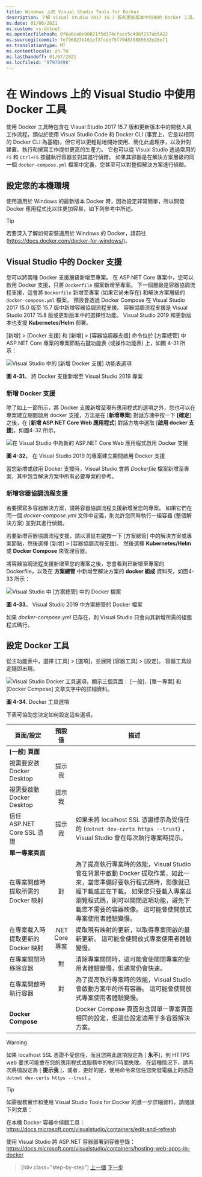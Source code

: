 ```yaml
---
title: Windows 上的 Visual Studio Tools for Docker
description: 了解 Visual Studio 2017 15.7 版和更新版本中可用的 Docker 工具。
ms.date: 01/06/2021
ms.custom: vs-dotnet
ms.openlocfilehash: 0f6a0ca0e90021f5d374cfacc5c498f257ab5422
ms.sourcegitcommit: 7ef96827b161ef3fcde75f79d839885632e26ef1
ms.translationtype: MT
ms.contentlocale: zh-TW
ms.lasthandoff: 01/07/2021
ms.locfileid: "97970498"
---
```

# <a name="use-docker-tools-in-visual-studio-on-windows"></a>在 Windows 上的 Visual Studio 中使用 Docker 工具

使用 Docker 工具時包含在 Visual Studio 2017 15.7 版和更新版本中的開發人員工作流程，類似於使用 Visual Studio Code 和 Docker CLI (事實上，它是以相同的 Docker CLI 為基礎)，但它可以更輕鬆地開始使用、簡化此處理序，以及針對建置、執行和撰寫工作提供更高的生產力。 它也可以從 Visual Studio 透過常用的 `F5` 和 `Ctrl+F5` 按鍵執行容器並對其進行偵錯。 如果其容器是在解決方案層級的同一個 `docker-compose.yml` 檔案中定義，您甚至可以對整個解決方案進行偵錯。

## <a name="configure-your-local-environment"></a>設定您的本機環境

使用適用於 Windows 的最新版本 Docker 時，因為設定非常簡單，所以開發 Docker 應用程式比以往更加容易，如下列參考中所述。

> [!TIP]
> 若要深入了解如何安裝適用於 Windows 的 Docker，請前往 (<https://docs.docker.com/docker-for-windows/>)。

## <a name="docker-support-in-visual-studio"></a>Visual Studio 中的 Docker 支援

您可以將兩種 Docker 支援層級新增至專案。 在 ASP.NET Core 專案中，您可以啟用 Docker 支援，只將 `Dockerfile` 檔案新增至專案。 下一個層級是容器協調流程支援，這會將 `Dockerfile` 新增至專案 (如果它尚未存在) 和解決方案層級的 `docker-compose.yml` 檔案。 預設會透過 Docker Compose 在 Visual Studio 2017 15.0 版至 15.7 版中新增容器協調流程支援。 容器協調流程支援是 Visual Studio 2017 15.8 版或更新版本中的選擇性功能。 Visual Studio 2019 和更新版本也支援 **Kubernetes/Helm** 部署。

[新增] > [Docker 支援] 和 [新增] > [容器協調器支援] 命令位於 [方案總管] 中 ASP.NET Core 專案的專案節點右鍵功能表 (或操作功能表) 上，如圖 4-31 所示：

![Visual Studio 中的 [新增 Docker 支援] 功能表選項](media/add-docker-support-menu.png)

**圖 4-31**。 將 Docker 支援新增至 Visual Studio 2019 專案

### <a name="add-docker-support"></a>新增 Docker 支援

除了如上一節所示，將 Docker 支援新增至現有應用程式的選項之外，您也可以在專案建立期間啟用 docker 支援，方法是在 [**新增專案**] 對話方塊中按一下 **[確定**] 之後，在 [**新增 ASP.NET Core Web 應用程式**] 對話方塊中選取 [**啟用 docker 支援**]，如圖4-32 所示。

![在 Visual Studio 中為新的 ASP.NET Core Web 應用程式啟用 Docker 支援](media/enable-docker-support-visual-studio.png)

**圖 4-32**。 在 Visual Studio 2019 的專案建立期間啟用 Docker 支援

當您新增或啟用 Docker 支援時，Visual Studio 會將 _Dockerfile_ 檔案新增至專案，其中包含解決方案中所有必要專案的參考。

### <a name="add-container-orchestration-support"></a>新增容器協調流程支援

若要撰寫多容器解決方案，請將容器協調流程支援新增至您的專案。 如果它們在同一個 _docker-compose.yml_ 文件中定義，則允許您同時執行一組容器 (整個解決方案) 並對其進行偵錯。

若要新增容器協調流程支援，請以滑鼠右鍵按一下 [方案總管] 中的解決方案或專案節點，然後選擇 [新增] > [容器協調流程支援]。 然後選擇 **Kubernetes/Helm** 或 **Docker Compose** 來管理容器。

將容器協調流程支援新增至您的專案之後，您會看到已新增至專案的 Dockerfile，以及在 **方案總管** 中新增至解決方案的 **docker 組成** 資料夾，如圖4-33 所示：

![Visual Studio 中 [方案總管] 中的 Docker 檔案](media/docker-support-solution-explorer.png)

**圖 4-33**。 Visual Studio 2019 中方案總管的 Docker 檔案

如果 _docker-compose.yml_ 已存在，則 Visual Studio 只會向其新增所需的組態程式碼行。

## <a name="configure-docker-tools"></a>設定 Docker 工具

從主功能表中，選擇 [工具] > [選項]，並展開 [容器工具] > [設定]。 容器工具設定隨即出現。

![Visual Studio Docker 工具選項，顯示三個頁面： [一般]、[單一專案] 和 [Docker Compose] 文章文字中的詳細資料。](media/visual-studio-docker-tools-options.png)

**圖 4-34**. Docker 工具選項

下表可協助您決定如何設定這些選項。

| 頁面/設定                                |  預設值   | 描述                                                                                                                                                                                                                                                                                                                                                                                                           |
| ------------------------------------------- | :----------------: | --------------------------------------------------------------------------------------------------------------------------------------------------------------------------------------------------------------------------------------------------------------------------------------------------------------------------------------------------------------------------------------------------------------------- |
| **[一般] 頁面**                            |
| 視需要安裝 Docker Desktop            |     提示我      |
| 視需要啟動 Docker Desktop              |     提示我      |
| 信任 ASP.NET Core SSL 憑證          |     提示我      | 如果未將 localhost SSL 憑證標示為受信任的 (`dotnet dev-certs https --trust`) ，Visual Studio 會在每次執行專案時提示。                                                                                                                                                                                                                                                    |
| **單一專案頁面**                     |
| 在專案開啟時提取所需的 Docker 映射 |        對        | 為了提高執行專案時的效能，Visual Studio 會在背景中啟動 Docker 提取作業，如此一來，當您準備好要執行程式碼時，影像就已經下載或正在下載。 如果您只要載入專案並瀏覽程式碼，則可以關閉這項功能，避免下載您不需要的容器映像。 這可能會使開放式專案使用者體驗變慢。 |
| 在專案載入時提取更新的 Docker 映射  | .NET Core 專案 | 提取現有映射的更新，以取得專案開啟的最新更新。 這可能會使開放式專案使用者體驗變慢。                                                                                                                                                                                                                                                                                          |
| 在專案關閉時移除容器          |        對        | 清除專案關閉時，這可能會使關閉專案的使用者體驗變慢，但通常仍會快速。                                                                                                                                                                                                                                                                                                            |
| 在專案開啟時執行容器              |        對        | 為了提高執行專案時的效能，Visual Studio 會啟動方案中的所有容器。 這可能會使開放式專案使用者體驗變慢。                                                                                                                                                                                                                                                        |
| **Docker Compose**                          |                    | Docker Compose 頁面包含與單一專案頁面相同的設定，但這些設定適用于多容器解決方案。                                                                                                                                                                                                                                                                                           |

> [!WARNING]
> 如果 localhost SSL 憑證不受信任，而且您將此選項設定為 [ **永不**]，則 HTTPS web 要求可能會在您的應用程式或服務中的執行時間失敗。 在這種情況下，請再次將值設定為 [ **提示我** ]，或者，更好的是，使用命令來信任您開發電腦上的憑證 `dotnet dev-certs https --trust` 。

> [!TIP]
> 如需服務實作和使用 Visual Studio Tools for Docker 的進一步詳細資料，請閱讀下列文章：
>
> 在本機 Docker 容器中偵錯工具： <https://docs.microsoft.com/visualstudio/containers/edit-and-refresh>
>
> 使用 Visual Studio 將 ASP.NET 容器部署到容器登錄：<https://docs.microsoft.com/visualstudio/containers/hosting-web-apps-in-docker>

> [!div class="step-by-step"]
> [上一個](docker-apps-inner-loop-workflow.md) 
> [下一步](set-up-windows-containers-with-powershell.md)
